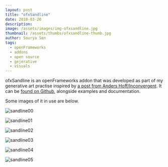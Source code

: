 ```yaml
---
layout: post
title: "ofxSandline"
date: 2018-03-20
description:
image: /assets/images/img-ofxsandline.jpg
thumbnail: /assets/thumbs/ofxsandline-thumb.jpg
author: Sourya Sen
tags:
  - openFrameworks
  - addons
  - open source
  - gejerative
  - visuals
---
```


ofxSandline is an openFrameworks addon that was developed as part of my generative art practise inspired by [a post from Anders Hoff/Inconvergent](https://inconvergent.net/2017/grains-of-sand/). It can be [found on Github](https://github.com/sourya-sen/ofxSandLine), alongside examples and documentation.

Some images of it in use are below.

![sandline00](/assets/images/sandline00.jpg)

![sandline01](/assets/images/sandline01.jpg)

![sandline02](/assets/images/sandline02.jpg)

![sandline03](/assets/images/sandline03.jpg)

![sandline04](/assets/images/sandline04.jpg)

![sandline05](/assets/images/sandline05.jpg)
